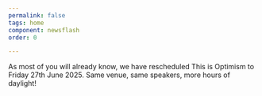 ```yaml
---
permalink: false
tags: home
component: newsflash
order: 0

---
```


As most of you will already know, we have rescheduled This is Optimism to Friday 27th June 2025. Same venue, same speakers, more hours of daylight!

